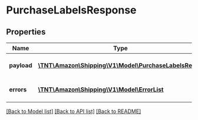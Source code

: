 # PurchaseLabelsResponse

## Properties
Name | Type | Description | Notes
------------ | ------------- | ------------- | -------------
**payload** | [**\TNT\Amazon\Shipping\V1\Model\PurchaseLabelsResult**](PurchaseLabelsResult.md) | The payload for purchaseLabels operation | [optional] 
**errors** | [**\TNT\Amazon\Shipping\V1\Model\ErrorList**](ErrorList.md) | Encountered errors for the operation. | [optional] 

[[Back to Model list]](../README.md#documentation-for-models) [[Back to API list]](../README.md#documentation-for-api-endpoints) [[Back to README]](../README.md)


